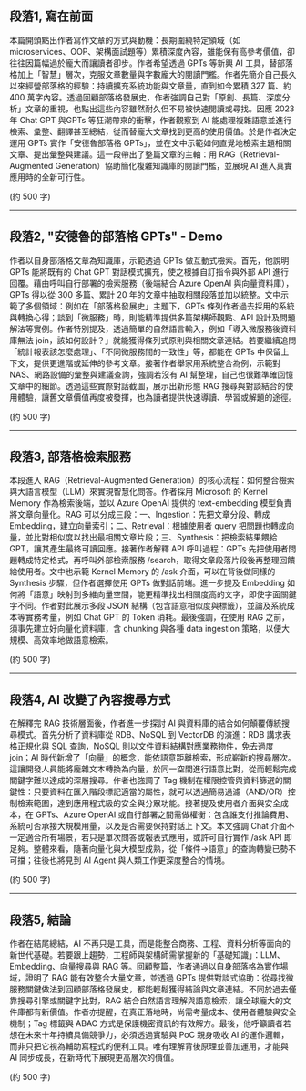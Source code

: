 ## 段落1, 寫在前面  
本篇開頭點出作者寫作文章的方式與動機：長期圍繞特定領域（如 microservices、OOP、架構面試題等）累積深度內容，雖能保有高參考價值，卻往往因篇幅過於龐大而讓讀者卻步。作者希望透過 GPTs 等新興 AI 工具，替部落格加上「智慧」層次，克服文章數量與字數龐大的閱讀門檻。作者先簡介自己長久以來經營部落格的經驗：持續擴充系統功能與文章量，直到如今累積 327 篇、約 400 萬字內容。透過回顧部落格發展史，作者強調自己對「原創、長篇、深度分析」文章的重視，也點出這些內容雖然耐久但不易被快速閱讀或尋找。因應 2023 年 Chat GPT 與GPTs 等狂潮帶來的衝擊，作者觀察到 AI 能處理複雜語意並進行檢索、彙整、翻譯甚至總結，從而替龐大文章找到更高的使用價值。於是作者決定運用 GPTs 實作「安德魯部落格 GPTs」，並在文中示範如何直覺地檢索主題相關文章、提出彙整與建議。這一段帶出了整篇文章的主軸：用 RAG（Retrieval-Augmented Generation）協助簡化複雜知識庫的閱讀門檻，並展現 AI 進入真實應用時的全新可行性。  

(約 500 字)

---

## 段落2, "安德魯的部落格 GPTs" - Demo  
作者以自身部落格文章為知識庫，示範透過 GPTs 做互動式檢索。首先，他說明 GPTs 能將既有的 Chat GPT 對話模式擴充，使之根據自訂指令與外部 API 進行回覆。藉由呼叫自行部署的檢索服務（後端結合 Azure OpenAI 與向量資料庫），GPTs 得以從 300 多篇、累計 20 年的文章中抽取相關段落並加以統整。文中示範了多個領域：例如在「部落格發展史」主題下，GPTs 條列作者過去採用的系統與轉換心得；談到「微服務」時，則能精準提供多篇架構師觀點、API 設計及問題解法等實例。作者特別提及，透過簡單的自然語言輸入，例如「導入微服務後資料庫無法 join，該如何設計？」就能獲得條列式原則與相關文章連結。若要繼續追問「統計報表該怎麼處理」、「不同微服務間的一致性」等，都能在 GPTs 中保留上下文，提供更進階或延伸的參考文章。接著作者舉家用系統整合為例，示範對 NAS、網路設備的彙整與建議查詢，強調若沒有 AI 幫整理，自己也很難準確回憶文章中的細節。透過這些實際對話截圖，展示出新形態 RAG 搜尋與對談結合的使用體驗，讓舊文章價值再度被發揮，也為讀者提供快速導讀、學習或解題的途徑。  

(約 500 字)

---

## 段落3, 部落格檢索服務  
本段進入 RAG（Retrieval-Augmented Generation）的核心流程：如何整合檢索與大語言模型（LLM）來實現智慧化問答。作者採用 Microsoft 的 Kernel Memory 作為檢索後端，並以 Azure OpenAI 提供的 text-embedding 模型負責將文章向量化。RAG 可以分成三段：一、Ingestion：先把文章分段、轉成 Embedding，建立向量索引；二、Retrieval：根據使用者 query 把問題也轉成向量，並比對相似度以找出最相關文章片段；三、Synthesis：把檢索結果餵給 GPT，讓其產生最終可讀回應。接著作者解釋 API 呼叫過程：GPTs 先把使用者問題轉成特定格式，再呼叫外部檢索服務 /search，取得文章段落片段後再整理回饋給使用者。文中也示範 Kernel Memory 的 /ask 介面，可以在背後做同樣的 Synthesis 步驟，但作者選擇使用 GPTs 做對話前端。進一步提及 Embedding 如何將「語意」映射到多維向量空間，能更精準找出相關度高的文字，即使字面關鍵字不同。作者對此展示多段 JSON 結構（包含語意相似度與標籤），並論及系統成本等實務考量，例如 Chat GPT 的 Token 消耗。最後強調，在使用 RAG 之前，須事先建立好向量化資料庫，含 chunking 與各種 data ingestion 策略，以便大規模、高效率地做語意檢索。  

(約 500 字)

---

## 段落4, AI 改變了內容搜尋方式  
在解釋完 RAG 技術層面後，作者進一步探討 AI 與資料庫的結合如何顛覆傳統搜尋模式。首先分析了資料庫從 RDB、NoSQL 到 VectorDB 的演進：RDB 講求表格正規化與 SQL 查詢，NoSQL 則以文件資料結構對應業務物件，免去過度 join；AI 時代新增了「向量」的概念，能依語意距離檢索，形成嶄新的搜尋層次。這讓開發人員能將龐雜文本轉換為向量，於同一空間進行語意比對，從而輕鬆完成關鍵字難以達成的深層搜尋。作者也強調了 Tag 機制在權限控管與資料篩選的關鍵性：只要資料在匯入階段標記適當的屬性，就可以透過簡易過濾（AND/OR）控制檢索範圍，達到應用程式級的安全與分眾功能。接著提及使用者介面與安全成本，在 GPTs、Azure OpenAI 或自行部署之間需做權衡：包含誰支付推論費用、系統可否承接大規模用量，以及是否需要保持對話上下文。本文強調 Chat 介面不一定適合所有場景，若只是單次問答或報表式應用，或許可自行實作 /ask API 即足夠。整體來看，隨著向量化與大模型成熟，從「條件→語意」的查詢轉變已勢不可擋；往後也將見到 AI Agent 與人類工作更深度整合的情境。  

(約 500 字)

---

## 段落5, 結論  
作者在結尾總結，AI 不再只是工具，而是能整合商務、工程、資料分析等面向的新世代基礎。若要跟上趨勢，工程師與架構師需掌握新的「基礎知識」：LLM、Embedding、向量搜尋與 RAG 等。回顧整篇，作者通過以自身部落格為實作場域，證明了 RAG 能有效整合大量文章，並透過 GPTs 提供對談式協助：從尋找微服務關鍵做法到回顧部落格發展史，都能輕鬆獲得結論與文章連結。不同於過去僅靠搜尋引擎或關鍵字比對，RAG 結合自然語言理解與語意檢索，讓全球龐大的文件庫都有新價值。作者亦提醒，在真正落地時，尚需考量成本、使用者體驗與安全機制；Tag 標籤與 ABAC 方式是保護機密資訊的有效解方。最後，他呼籲讀者若想在未來十年持續具備競爭力，必須透過實驗與 PoC 親身吸收 AI 的運作邏輯，而非只把它視為輔助寫程式的便利工具。唯有理解背後原理並善加運用，才能與 AI 同步成長，在新時代下展現更高層次的價值。  

(約 500 字)